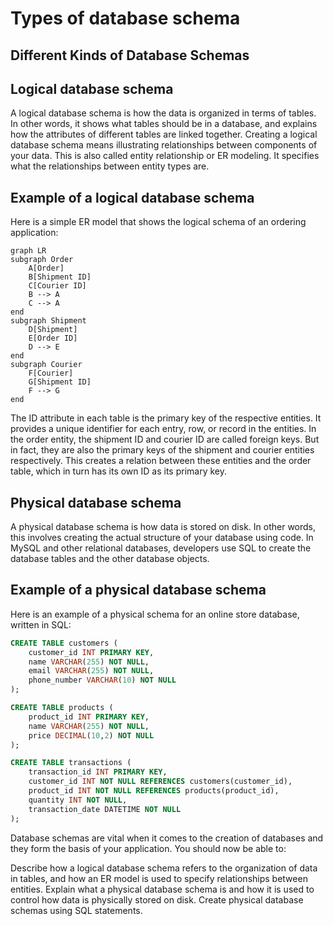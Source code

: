 # Types of database schema

## Different Kinds of Database Schemas

## Logical database schema

A logical database schema is how the data is organized in terms of tables. In other words, it shows what tables should be in a database, and explains how the attributes of different tables are linked together. Creating a logical database schema means illustrating relationships between components of your data. This is also called entity relationship or ER modeling. It specifies what the relationships between entity types are.

## Example of a logical database schema

Here is a simple ER model that shows the logical schema of an ordering application:

```
graph LR
subgraph Order
    A[Order]
    B[Shipment ID]
    C[Courier ID]
    B --> A
    C --> A
end
subgraph Shipment
    D[Shipment]
    E[Order ID]
    D --> E
end
subgraph Courier
    F[Courier]
    G[Shipment ID]
    F --> G
end
```

The ID attribute in each table is the primary key of the respective entities. It provides a unique identifier for each entry, row, or record in the entities. In the order entity, the shipment ID and courier ID are called foreign keys. But in fact, they are also the primary keys of the shipment and courier entities respectively. This creates a relation between these entities and the order table, which in turn has its own ID as its primary key.

## Physical database schema

A physical database schema is how data is stored on disk. In other words, this involves creating the actual structure of your database using code. In MySQL and other relational databases, developers use SQL to create the database tables and the other database objects.

## Example of a physical database schema

Here is an example of a physical schema for an online store database, written in SQL:

```sql
CREATE TABLE customers (
    customer_id INT PRIMARY KEY,
    name VARCHAR(255) NOT NULL,
    email VARCHAR(255) NOT NULL,
    phone_number VARCHAR(10) NOT NULL
);

CREATE TABLE products (
    product_id INT PRIMARY KEY,
    name VARCHAR(255) NOT NULL,
    price DECIMAL(10,2) NOT NULL
);

CREATE TABLE transactions (
    transaction_id INT PRIMARY KEY,
    customer_id INT NOT NULL REFERENCES customers(customer_id),
    product_id INT NOT NULL REFERENCES products(product_id),
    quantity INT NOT NULL,
    transaction_date DATETIME NOT NULL
);
```

Database schemas are vital when it comes to the creation of databases and they form the basis of your application. You should now be able to:

Describe how a logical database schema refers to the organization of data in tables, and how an ER model is used to specify relationships between entities.
Explain what a physical database schema is and how it is used to control how data is physically stored on disk.
Create physical database schemas using SQL statements.

